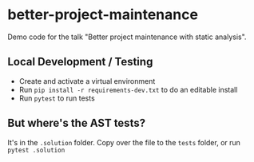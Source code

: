 # better-project-maintenance

Demo code for the talk "Better project maintenance with static analysis".

## Local Development / Testing

- Create and activate a virtual environment
- Run `pip install -r requirements-dev.txt` to do an editable install
- Run `pytest` to run tests

## But where's the AST tests?

It's in the `.solution` folder. Copy over the file to the `tests` folder, or run
`pytest .solution`

